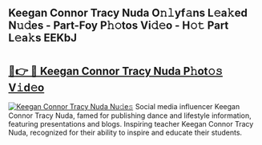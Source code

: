 ## Keegan Connor Tracy Nuda O𝚗𝚕yf𝚊ns L𝚎a𝚔ed N𝚞𝚍es - Part-Foy P𝚑𝚘tos Vi𝚍𝚎o - H𝚘𝚝 Part L𝚎a𝚔s EEKbJ

# <h2><a href="http://kf75o6s.oniu.top/?m=Keegan+Connor+Tracy+Nuda">🔗👉 🔴 Keegan Connor Tracy Nuda P𝚑ot𝚘𝚜 V𝚒d𝚎o</a></h2>

[![Keegan Connor Tracy Nuda Nu𝚍e𝚜](https://i.imgur.com/0qMVB7G.gif)](http://kf75o6s.oniu.top/?m=Keegan+Connor+Tracy+Nuda)
Social media influencer Keegan Connor Tracy Nuda, famed for publishing dance and lifestyle information, featuring presentations and blogs. Inspiring teacher Keegan Connor Tracy Nuda, recognized for their ability to inspire and educate their students.  
